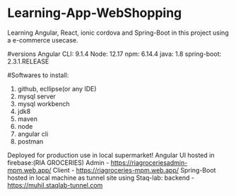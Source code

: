 # Learning-App-WebShopping
Learning Angular, React, ionic cordova and Spring-Boot in this project using a e-commerce usecase.

#versions Angular CLI: 9.1.4 Node: 12.17 npm: 6.14.4 java: 1.8 spring-boot: 2.3.1.RELEASE

#Softwares to install:

1. github, ecllipse(or any IDE)
2. mysql server
3. mysql workbench
4. jdk8
5. maven
6. node
7. angular cli
8. postman


Deployed for production use in local supermarket!
Angular UI hosted in firebase:(RIA GROCERIES)
Admin - https://riagroceriesadmin-mpm.web.app/
Client - https://riagroceries-mpm.web.app/
Spring-Boot hosted in local machine as tunnel site using Staq-lab:
backend - https://muhil.staqlab-tunnel.com